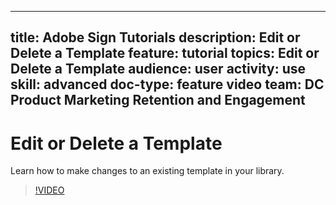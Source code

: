 
---
title: Adobe Sign Tutorials
description: Edit or Delete a Template
feature: tutorial
topics: Edit or Delete a Template
audience: user
activity: use
skill: advanced
doc-type: feature video
team: DC Product Marketing Retention and Engagement
---

# Edit or Delete a Template

Learn how to make changes to an existing template in your library.


>[!VIDEO](https://video.tv.adobe.com/v/17346)

